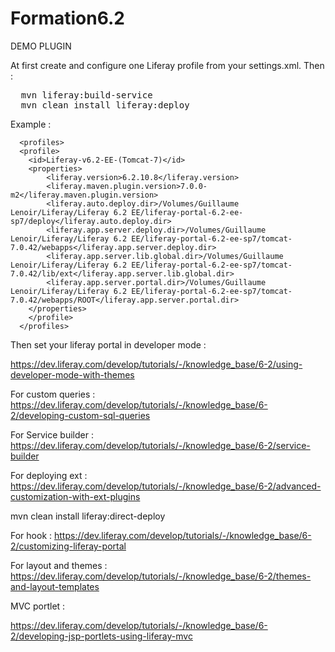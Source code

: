 # Formation6.2


DEMO PLUGIN

At first create and configure one Liferay profile from your settings.xml.
Then :

<pre>
  mvn liferay:build-service
  mvn clean install liferay:deploy
</pre>

Example :

```
  <profiles>
  <profile>
  	<id>Liferay-v6.2-EE-(Tomcat-7)</id>
  	<properties>
  		<liferay.version>6.2.10.8</liferay.version>
  		<liferay.maven.plugin.version>7.0.0-m2</liferay.maven.plugin.version>
  		<liferay.auto.deploy.dir>/Volumes/Guillaume Lenoir/Liferay/Liferay 6.2 EE/liferay-portal-6.2-ee-sp7/deploy</liferay.auto.deploy.dir>
  		<liferay.app.server.deploy.dir>/Volumes/Guillaume Lenoir/Liferay/Liferay 6.2 EE/liferay-portal-6.2-ee-sp7/tomcat-7.0.42/webapps</liferay.app.server.deploy.dir>
  		<liferay.app.server.lib.global.dir>/Volumes/Guillaume Lenoir/Liferay/Liferay 6.2 EE/liferay-portal-6.2-ee-sp7/tomcat-7.0.42/lib/ext</liferay.app.server.lib.global.dir>
  		<liferay.app.server.portal.dir>/Volumes/Guillaume Lenoir/Liferay/Liferay 6.2 EE/liferay-portal-6.2-ee-sp7/tomcat-7.0.42/webapps/ROOT</liferay.app.server.portal.dir>
  	</properties>
  	</profile>
  </profiles>
```

Then set your liferay portal in developer mode :

https://dev.liferay.com/develop/tutorials/-/knowledge_base/6-2/using-developer-mode-with-themes


For custom queries :
https://dev.liferay.com/develop/tutorials/-/knowledge_base/6-2/developing-custom-sql-queries

For Service builder :
https://dev.liferay.com/develop/tutorials/-/knowledge_base/6-2/service-builder

For deploying ext :
https://dev.liferay.com/develop/tutorials/-/knowledge_base/6-2/advanced-customization-with-ext-plugins

mvn clean install liferay:direct-deploy

For hook :
https://dev.liferay.com/develop/tutorials/-/knowledge_base/6-2/customizing-liferay-portal

For layout and themes :
https://dev.liferay.com/develop/tutorials/-/knowledge_base/6-2/themes-and-layout-templates

MVC portlet :

https://dev.liferay.com/develop/tutorials/-/knowledge_base/6-2/developing-jsp-portlets-using-liferay-mvc



